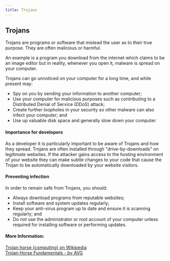```yaml
---
title: Trojans
---
```

## Trojans

Trojans are programs or software that mislead the user as to their true purpose. They are often malicious or harmful.

An example is a program you download from the internet which claims to be an image editor but in reality, whenever you open it, malware is spread on your computer.

Trojans can go unnoticed on your computer for a long time, and while present may:
+ Spy on you by sending your information to another computer;
+ Use your computer for malicious purposes such as contributing to a Distributed Denial of Service (DDoS) attack;
+ Create further loopholes in your security so other malware can also infect your computer; and
+ Use up valuable disk space and generally slow down your computer.

#### Importance for developers
As a developer it is particularly important to be aware of Trojans and how they spread. Trojans are often installed through "drive-by-downloads" on legitimate websites. If the attacker gains access to the hosting environment of your website they can make subtle changes to your code that cause the Trojan to be automatically downloaded by your website visitors.

#### Preventing infection
In order to remain safe from Trojans, you should:
+ Always download programs from reputable websites;
+ Install software and system updates regularly;
+ Keep your anti-virus program up to date and ensure it is scanning regularly; and
+ Do not use the administrator or root account of your computer unless required for installing software or performing updates.

#### More Information:
[Trojan horse (computing) on Wikipedia](https://en.wikipedia.org/wiki/Trojan_horse_(computing))<br>
[Trojan Horse Fundamentals - by AVG](https://www.avg.com/en/signal/what-is-a-trojan)
